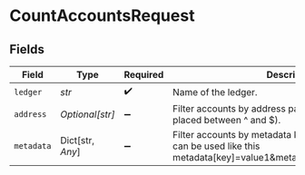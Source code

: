 # CountAccountsRequest


## Fields

| Field                                                                                                                            | Type                                                                                                                             | Required                                                                                                                         | Description                                                                                                                      | Example                                                                                                                          |
| -------------------------------------------------------------------------------------------------------------------------------- | -------------------------------------------------------------------------------------------------------------------------------- | -------------------------------------------------------------------------------------------------------------------------------- | -------------------------------------------------------------------------------------------------------------------------------- | -------------------------------------------------------------------------------------------------------------------------------- |
| `ledger`                                                                                                                         | *str*                                                                                                                            | :heavy_check_mark:                                                                                                               | Name of the ledger.                                                                                                              | ledger001                                                                                                                        |
| `address`                                                                                                                        | *Optional[str]*                                                                                                                  | :heavy_minus_sign:                                                                                                               | Filter accounts by address pattern (regular expression placed between ^ and $).                                                  | users:.+                                                                                                                         |
| `metadata`                                                                                                                       | Dict[str, *Any*]                                                                                                                 | :heavy_minus_sign:                                                                                                               | Filter accounts by metadata key value pairs. The filter can be used like this metadata[key]=value1&metadata[a.nested.key]=value2 |                                                                                                                                  |